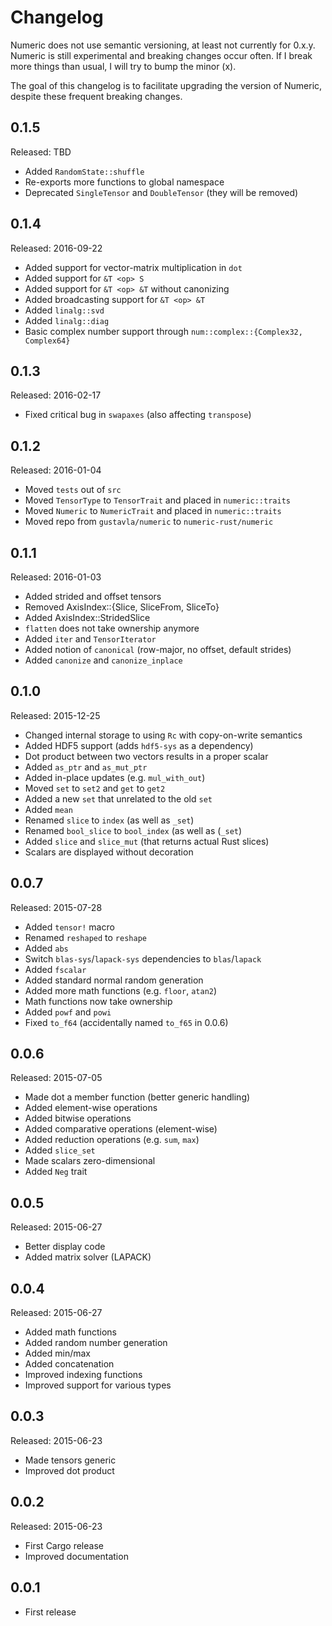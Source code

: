 # Changelog
Numeric does not use semantic versioning, at least not currently for 0.x.y.
Numeric is still experimental and breaking changes occur often. If I break
more things than usual, I will try to bump the minor (x).

The goal of this changelog is to facilitate upgrading the version of Numeric,
despite these frequent breaking changes.

## 0.1.5
Released: TBD
* Added `RandomState::shuffle`
* Re-exports more functions to global namespace
* Deprecated `SingleTensor` and `DoubleTensor` (they will be removed)

## 0.1.4
Released: 2016-09-22
* Added support for vector-matrix multiplication in `dot`
* Added support for `&T <op> S`
* Added support for `&T <op> &T` without canonizing
* Added broadcasting support for `&T <op> &T`
* Added `linalg::svd`
* Added `linalg::diag`
* Basic complex number support through `num::complex::{Complex32, Complex64}`

## 0.1.3
Released: 2016-02-17
* Fixed critical bug in `swapaxes` (also affecting `transpose`)

## 0.1.2
Released: 2016-01-04
* Moved `tests` out of `src`
* Moved `TensorType` to `TensorTrait` and placed in `numeric::traits`
* Moved `Numeric` to `NumericTrait` and placed in `numeric::traits`
* Moved repo from `gustavla/numeric` to `numeric-rust/numeric`

## 0.1.1
Released: 2016-01-03
* Added strided and offset tensors
* Removed AxisIndex::{Slice, SliceFrom, SliceTo}
* Added AxisIndex::StridedSlice
* `flatten` does not take ownership anymore
* Added `iter` and `TensorIterator`
* Added notion of `canonical` (row-major, no offset, default strides)
* Added `canonize` and `canonize_inplace`

## 0.1.0
Released: 2015-12-25
* Changed internal storage to using `Rc` with copy-on-write semantics
* Added HDF5 support (adds `hdf5-sys` as a dependency)
* Dot product between two vectors results in a proper scalar
* Added `as_ptr` and `as_mut_ptr`
* Added in-place updates (e.g. `mul_with_out`)
* Moved `set` to `set2` and `get` to `get2`
* Added a new `set` that unrelated to the old `set`
* Added `mean`
* Renamed `slice` to `index` (as well as `_set`)
* Renamed `bool_slice` to `bool_index` (as well as (`_set`)
* Added `slice` and `slice_mut` (that returns actual Rust slices)
* Scalars are displayed without decoration

## 0.0.7
Released: 2015-07-28
* Added `tensor!` macro
* Renamed `reshaped` to `reshape`
* Added `abs`
* Switch `blas-sys`/`lapack-sys` dependencies to `blas`/`lapack`
* Added `fscalar`
* Added standard normal random generation
* Added more math functions (e.g. `floor`, `atan2`)
* Math functions now take ownership
* Added `powf` and `powi`
* Fixed `to_f64` (accidentally named `to_f65` in 0.0.6)

## 0.0.6
Released: 2015-07-05
* Made dot a member function (better generic handling)
* Added element-wise operations
* Added bitwise operations
* Added comparative operations (element-wise)
* Added reduction operations (e.g. `sum`, `max`)
* Added `slice_set`
* Made scalars zero-dimensional
* Added `Neg` trait

## 0.0.5
Released: 2015-06-27
* Better display code
* Added matrix solver (LAPACK)

## 0.0.4
Released: 2015-06-27
* Added math functions
* Added random number generation
* Added min/max
* Added concatenation
* Improved indexing functions
* Improved support for various types

## 0.0.3
Released: 2015-06-23
* Made tensors generic
* Improved dot product

## 0.0.2
Released: 2015-06-23
* First Cargo release
* Improved documentation

## 0.0.1
* First release
